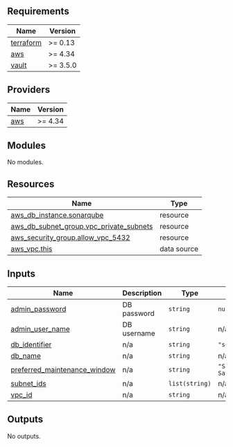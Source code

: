 <!-- BEGIN_TF_DOCS -->
## Requirements

| Name | Version |
|------|---------|
| <a name="requirement_terraform"></a> [terraform](#requirement\_terraform) | >= 0.13 |
| <a name="requirement_aws"></a> [aws](#requirement\_aws) | >= 4.34 |
| <a name="requirement_vault"></a> [vault](#requirement\_vault) | >= 3.5.0 |

## Providers

| Name | Version |
|------|---------|
| <a name="provider_aws"></a> [aws](#provider\_aws) | >= 4.34 |

## Modules

No modules.

## Resources

| Name | Type |
|------|------|
| [aws_db_instance.sonarqube](https://registry.terraform.io/providers/hashicorp/aws/latest/docs/resources/db_instance) | resource |
| [aws_db_subnet_group.vpc_private_subnets](https://registry.terraform.io/providers/hashicorp/aws/latest/docs/resources/db_subnet_group) | resource |
| [aws_security_group.allow_vpc_5432](https://registry.terraform.io/providers/hashicorp/aws/latest/docs/resources/security_group) | resource |
| [aws_vpc.this](https://registry.terraform.io/providers/hashicorp/aws/latest/docs/data-sources/vpc) | data source |

## Inputs

| Name | Description | Type | Default | Required |
|------|-------------|------|---------|:--------:|
| <a name="input_admin_password"></a> [admin\_password](#input\_admin\_password) | DB password | `string` | `null` | no |
| <a name="input_admin_user_name"></a> [admin\_user\_name](#input\_admin\_user\_name) | DB username | `string` | n/a | yes |
| <a name="input_db_identifier"></a> [db\_identifier](#input\_db\_identifier) | n/a | `string` | `"sonarqube"` | no |
| <a name="input_db_name"></a> [db\_name](#input\_db\_name) | n/a | `string` | n/a | yes |
| <a name="input_preferred_maintenance_window"></a> [preferred\_maintenance\_window](#input\_preferred\_maintenance\_window) | n/a | `string` | `"Sat:04:00-Sat:06:00"` | no |
| <a name="input_subnet_ids"></a> [subnet\_ids](#input\_subnet\_ids) | n/a | `list(string)` | n/a | yes |
| <a name="input_vpc_id"></a> [vpc\_id](#input\_vpc\_id) | n/a | `string` | n/a | yes |

## Outputs

No outputs.
<!-- END_TF_DOCS -->